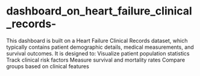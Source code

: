 # dashboard_on_heart_failure_clinical_records-
This dashboard is built on a Heart Failure Clinical Records dataset, which typically contains patient demographic details, medical measurements, and survival outcomes. It is designed to:  Visualize patient population statistics  Track clinical risk factors  Measure survival and mortality rates  Compare groups based on clinical features
